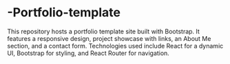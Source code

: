 # -Portfolio-template
This repository hosts a portfolio  template site built with Bootstrap. It features a responsive design, project showcase with links, an About Me section, and a contact form. Technologies used include React for a dynamic UI, Bootstrap for styling, and React Router for navigation. 
